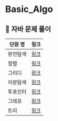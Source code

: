 # Basic_Algo
## 🌱 자바 문제 풀이  
| 단원 명 |                                                                    링크 |  
|------|---------------------------------------------------------------------:|
| 완전탐색 | [링크](https://github.com/decten/Basic_Algo/tree/main/Java/bruteforce) |1|1| 
| 정렬   | [링크](https://github.com/decten/Basic_Algo/tree/main/Java/sort) |1|1| 
| 그리디  | [링크](https://github.com/decten/Basic_Algo/tree/main/Java/greedy) |1|1|
| 이분탐색 | [링크](https://github.com/decten/Basic_Algo/tree/main/Java/binarysearch) |1|1||
| 투포인터 | [링크](https://github.com/decten/Basic_Algo/tree/main/Java/twopointer) |1|1|
| 그래프  | [링크](https://github.com/decten/Basic_Algo/tree/main/Java/graph) |1|1|
| 트리   | [링크](https://github.com/decten/Basic_Algo/tree/main/Java/tree) |1|1|
